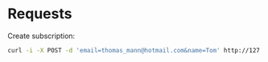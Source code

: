 # Requests

Create subscription:

```bash
curl -i -X POST -d 'email=thomas_mann@hotmail.com&name=Tom' http://127.0.0.1:8000/subscriptions
```

